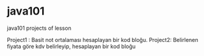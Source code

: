 # java101
java101 projects of lesson

Project1 : Basit not ortalaması hesaplayan bir kod bloğu.
Project2: Belirlenen fiyata göre kdv belirleyip, hesaplayan bir kod bloğu
